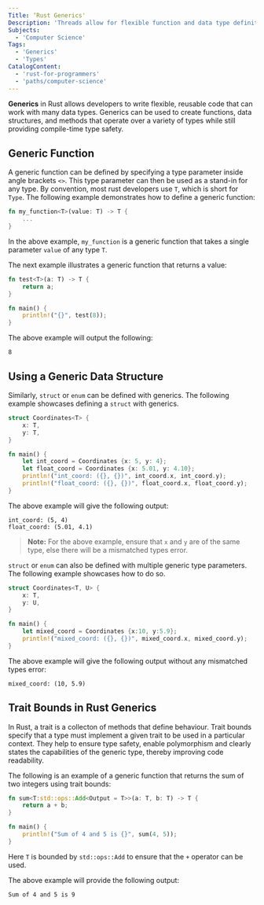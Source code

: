```yaml
---
Title: ‘Rust Generics'
Description: 'Threads allow for flexible function and data type definitions.'
Subjects:
  - 'Computer Science'
Tags:
  - 'Generics'
  - 'Types'
CatalogContent:
  - 'rust-for-programmers'
  - 'paths/computer-science'
---
```


**Generics** in Rust allows developers to write flexible, reusable code that can work with many data types. Generics can be used to create functions, data structures, and methods that operate over a variety of types while still providing compile-time type safety.

## Generic Function

A generic function can be defined by specifying a type parameter inside angle brackets `<>`. This type parameter can then be used as a stand-in for any type. By convention, most rust developers use `T`, which is short for `Type`. The following example demonstrates how to define a generic function:

```rust
fn my_function<T>(value: T) -> T {
    ...
}
```

In the above example, `my_function` is a generic function that takes a single parameter `value` of any type `T`.

The next example illustrates a generic function that returns a value:

```rust
fn test<T>(a: T) -> T {
    return a;
}

fn main() {
    println!("{}", test(8));
}
```

The above example will output the following:

```shell
8
```

## Using a Generic Data Structure

Similarly, `struct` or `enum` can be defined with generics. The following example showcases defining a `struct` with generics.

```rust
struct Coordinates<T> {
    x: T,
    y: T,
}

fn main() {
    let int_coord = Coordinates {x: 5, y: 4};
    let float_coord = Coordinates {x: 5.01, y: 4.10};
    println!("int_coord: ({}, {})", int_coord.x, int_coord.y);
    println!("float_coord: ({}, {})", float_coord.x, float_coord.y);
}
```

The above example will give the following output:

```shell
int_coord: (5, 4)
float_coord: (5.01, 4.1)
```

> **Note:** For the above example, ensure that `x` and `y` are of the same type, else there will be a mismatched types error.

`struct` or `enum` can also be defined with multiple generic type parameters. The following example showcases how to do so.

```rust
struct Coordinates<T, U> {
    x: T,
    y: U,
}

fn main() {
    let mixed_coord = Coordinates {x:10, y:5.9};
    println!("mixed_coord: ({}, {})", mixed_coord.x, mixed_coord.y);
}
```

The above example will give the following output without any mismatched types error:

```shell
mixed_coord: (10, 5.9)
```

## Trait Bounds in Rust Generics

In Rust, a trait is a collecton of methods that define behaviour. Trait bounds specify that a type must implement a given trait to be used in a particular context. They help to ensure type safety, enable polymorphism and clearly states the capabilities of the generic type, thereby improving code readability.

The following is an example of a generic function that returns the sum of two integers using trait bounds:

```rust
fn sum<T:std::ops::Add<Output = T>>(a: T, b: T) -> T {
    return a + b;
}

fn main() {
    println!("Sum of 4 and 5 is {}", sum(4, 5));
}
```

Here `T` is bounded by `std::ops::Add` to ensure that the `+` operator can be used.

The above example will provide the following output:

```shell
Sum of 4 and 5 is 9
```
